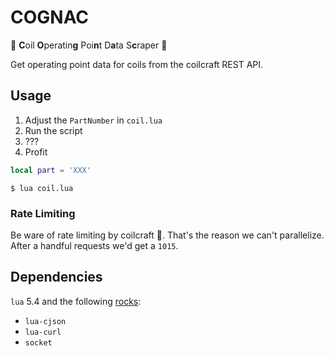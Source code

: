 # COGNAC

:tumbler_glass: **C**oil **O**peratin**g** Poi**n**t D**a**ta S**c**raper :tumbler_glass: 

Get operating point data for coils from the coilcraft REST API.

## Usage

1. Adjust the `PartNumber` in `coil.lua`
1. Run the script
1. ???
1. Profit

```lua
local part = 'XXX'
```

```shell
$ lua coil.lua
```

### Rate Limiting

Be ware of rate limiting by coilcraft :fu:. That's the reason we can't
parallelize. After a handful requests we'd get a `1015`.

## Dependencies

`lua` 5.4 and the following [rocks](https://luarocks.org/):

- `lua-cjson`
- `lua-curl`
- `socket`
